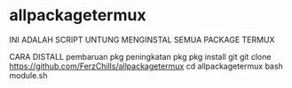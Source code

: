 # allpackagetermux
INI ADALAH SCRIPT UNTUNG MENGINSTAL SEMUA PACKAGE TERMUX


CARA DISTALL
pembaruan pkg
peningkatan pkg
pkg install git
git clone https://github.com/FerzChills/allpackagetermux
cd allpackagetermux
bash module.sh
